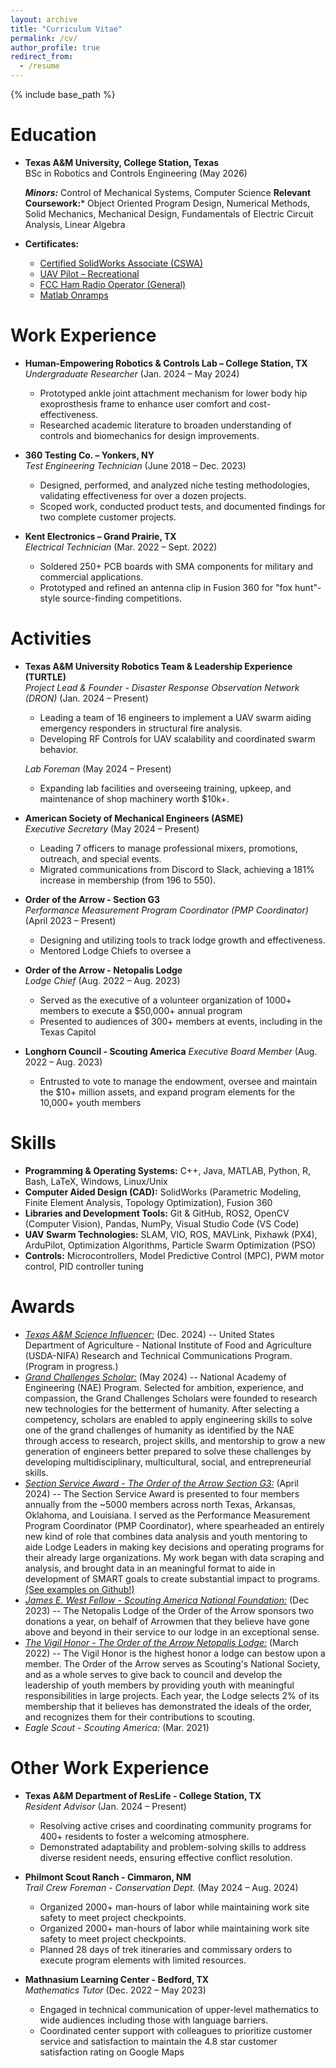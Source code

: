 ```yaml
---
layout: archive
title: "Curriculum Vitae"
permalink: /cv/
author_profile: true
redirect_from:
  - /resume
---
```


{% include base_path %}

Education
======
* **Texas A&M University, College Station, Texas**  
  BSc in Robotics and Controls Engineering (May 2026)  
  <!--- *GPA:* 3.24/4.00   -->
  ***Minors:*** Control of Mechanical Systems, Computer Science <!-- *GPA:* 3.24/4.00   -->**Relevant Coursework:*** Object Oriented Program Design, Numerical Methods, Solid Mechanics, Mechanical Design, Fundamentals of Electric Circuit Analysis, Linear Algebra

* **Certificates:** 
  * [Certified SolidWorks Associate (CSWA)](https://www.linkedin.com/in/ian-wilhite/details/certifications/1731692661513/single-media-viewer/)
  * [UAV Pilot – Recreational](www.linkedin.com/in/ian-wilhite/details/certifications/1713974513765/single-media-viewer/)
  * [FCC Ham Radio Operator (General)](https://wireless2.fcc.gov/UlsApp/UlsSearch/license.jsp?licKey=3703657)
  * [Matlab Onramps](https://www.linkedin.com/in/ian-wilhite/overlay/1736951774358/single-media-viewer/?profileId=ACoAAEYard4BjOGuHilqz9nVhkA1F2wFFonbc14)

Work Experience
======
* **Human-Empowering Robotics & Controls Lab – College Station, TX**  
  *Undergraduate Researcher* (Jan. 2024 – May 2024)  
  * Prototyped ankle joint attachment mechanism for lower body hip exoprosthesis frame to enhance user comfort and cost-effectiveness.  
  * Researched academic literature to broaden understanding of controls and biomechanics for design improvements.  

* **360 Testing Co. – Yonkers, NY**  
  *Test Engineering Technician* (June 2018 – Dec. 2023)  
  * Designed, performed, and analyzed niche testing methodologies, validating effectiveness for over a dozen projects.  
  * Scoped work, conducted product tests, and documented findings for two complete customer projects.  

* **Kent Electronics – Grand Prairie, TX**  
  *Electrical Technician* (Mar. 2022 – Sept. 2022)  
  * Soldered 250+ PCB boards with SMA components for military and commercial applications.  
  * Prototyped and refined an antenna clip in Fusion 360 for "fox hunt"-style source-finding competitions.  

Activities
======
* **Texas A&M University Robotics Team & Leadership Experience (TURTLE)**  
  *Project Lead & Founder - Disaster Response Observation Network (DRON)* (Jan. 2024 – Present)  
  * Leading a team of 16 engineers to implement a UAV swarm aiding emergency responders in structural fire analysis.  
  * Developing RF Controls for UAV scalability and coordinated swarm behavior.  

  *Lab Foreman* (May 2024 – Present)  
  * Expanding lab facilities and overseeing training, upkeep, and maintenance of shop machinery worth $10k+.  

* **American Society of Mechanical Engineers (ASME)**  
  *Executive Secretary* (May 2024 – Present)  
  * Leading 7 officers to manage professional mixers, promotions, outreach, and special events.  
  * Migrated communications from Discord to Slack, achieving a 181% increase in membership (from 196 to 550).  

* **Order of the Arrow - Section G3**  
  *Performance Measurement Program Coordinator (PMP Coordinator)* (April 2023 – Present)  
  * Designing and utilizing tools to track lodge growth and effectiveness.  
  * Mentored Lodge Chiefs to oversee a  
  
* **Order of the Arrow - Netopalis Lodge**  
  *Lodge Chief* (Aug. 2022 – Aug. 2023)  
  * Served as the executive of a volunteer organization of 1000+ members to execute a $50,000+ annual program
  * Presented to audiences of 300+ members at events, including in the Texas Capitol

* **Longhorn Council - Scouting America**
  *Executive Board Member* (Aug. 2022 – Aug. 2023)  
  * Entrusted to vote to manage the endowment, oversee and maintain the $10+ million assets, and expand program elements for the 10,000+ youth members

Skills
======
* **Programming & Operating Systems:** C++, Java, MATLAB, Python, R, Bash, LaTeX, Windows, Linux/Unix  
* **Computer Aided Design (CAD):** SolidWorks (Parametric Modeling, Finite Element Analysis, Topology Optimization), Fusion 360
* **Libraries and Development Tools:** Git & GitHub, ROS2, OpenCV (Computer Vision), Pandas, NumPy, Visual Studio Code (VS Code)  
* **UAV Swarm Technologies:** SLAM, VIO, ROS, MAVLink, Pixhawk (PX4), ArduPilot, Optimization Algorithms, Particle Swarm Optimization (PSO)  
* **Controls:** Microcontrollers, Model Predictive Control (MPC), PWM motor control, PID controller tuning

Awards
======
* [*Texas A&M Science Influencer:*](https://scienceinfluencers.org) (Dec. 2024) -- United States Department of Agriculture - National Institute of Food and Agriculture (USDA-NIFA) Research and Technical Communications Program. (Program in progress.)
* [*Grand Challenges Scholar:*](https://engineering.tamu.edu/student-life/gcsp/application-process.html) (May 2024) -- National Academy of Engineering (NAE) Program. Selected for ambition, experience, and compassion, the Grand Challenges Scholars were founded to research new technologies for the betterment of humanity. After selecting a competency, scholars are enabled to apply engineering skills to solve one of the grand challenges of humanity as identified by the NAE through access to research, project skills, and mentorship to grow a new generation of engineers better prepared to solve these challenges by developing multidisciplinary, multicultural, social, and entrepreneurial skills.
* [*Section Service Award - The Order of the Arrow Section G3:*](https://www.instagram.com/p/C6ARjDBrjZg/) (April 2024) -- The Section Service Award is presented to four members annually from the ~5000 members across north Texas, Arkansas, Oklahoma, and Louisiana. I served as the Performance Measurement Program Coordinator (PMP Coordinator), where spearheaded an entirely new kind of role that combines data analysis and youth mentoring to aide Lodge Leaders in making key decisions and operating programs for their already large organizations. My work began with data scraping and analysis, and brought data in an meaningful format to aide in development of SMART goals to create substantial impact to programs. [(See examples on Github!)](https://github.com/Ian-Wilhite/SOS_PMP_24)
* [*James E. West Fellow - Scouting America National Foundation:*](https://www.scouting.org/awards/awards-central/james-e-west-fellowship/) (Dec 2023) -- The Netopalis Lodge of the Order of the Arrow sponsors two donations a year, on behalf of Arrowmen that they believe have gone above and beyond in their service to our lodge in an exceptional sense.
* [*The Vigil Honor - The Order of the Arrow Netopalis Lodge:*](https://oa-bsa.org/program/awards/vigil-honor) (March 2022) -- The Vigil Honor is the highest honor a lodge can bestow upon a member. The Order of the Arrow serves as Scouting's National Society, and as a whole serves to give back to council and develop the leadership of youth members by providing youth with meaningful responsibilities in large projects. Each year, the Lodge selects 2% of its membership that it believes has demonstrated the ideals of the order, and recognizes them for their contributions to scouting.
* *Eagle Scout - Scouting America:* (Mar. 2021)

Other Work Experience
======
* **Texas A&M Department of ResLife - College Station, TX**  
  *Resident Advisor* (Jan. 2024 – Present)  
  * Resolving active crises and coordinating community programs for 400+ residents to foster a welcoming atmosphere.  
  * Demonstrated adaptability and problem-solving skills to address diverse resident needs, ensuring effective conflict resolution.  

* **Philmont Scout Ranch - Cimmaron, NM**  
  *Trail Crew Foreman - Conservation Dept.* (May 2024 – Aug. 2024)  
  * Organized 2000+ man-hours of labor while maintaining work site safety to meet project checkpoints.  
  * Organized 2000+ man-hours of labor while maintaining work site safety to meet project checkpoints.  
  * Planned 28 days of trek itineraries and commissary orders to execute program elements with limited resources.  

* **Mathnasium Learning Center - Bedford, TX**  
  *Mathematics Tutor* (Dec. 2022 – May 2023)  
  * Engaged in technical communication of upper-level mathematics to wide audiences including those with language barriers.
  * Coordinated center support with colleagues to prioritize customer service and satisfaction to maintain the 4.8 star customer satisfaction rating on Google Maps
